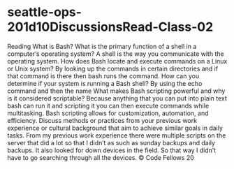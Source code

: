 # seattle-ops-201d10DiscussionsRead-Class-02


Reading
What is Bash?
What is the primary function of a shell in a computer’s operating system? A shell is the way you communicate with the operating system.
How does Bash locate and execute commands on a Linux or Unix system? By looking up the commands in certain directories and if that command is there then bash runs the command.
How can you determine if your system is running a Bash shell? By using the echo command and then the name
What makes Bash scripting powerful and why is it considered scriptable? Because anything that you can put into plain text bash can run it and scripting it you can then execute commands while multitasking.
Bash scripting allows for customization, automation, and efficiency. Discuss methods or practices from your previous work experience or cultural background that aim to achieve similar goals in daily tasks. From my previous work experience there were multiple scripts on the server that did a lot so that I didn’t as such as sunday backups and daily backups. It also looked for down devices in the field. So that way I didn’t have to go searching through all the devices.
© Code Fellows 20

